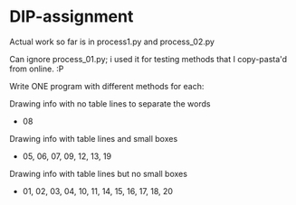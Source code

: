 # DIP-assignment

Actual work so far is in process1.py and process_02.py

Can ignore process_01.py; i used it for testing methods that I copy-pasta'd from online. :P 

Write ONE program  with different methods for each:

Drawing info with no table lines to separate the words
* 08

Drawing info with table lines and small boxes 
* 05, 06, 07, 09, 12, 13, 19

Drawing info with table lines but no small boxes 
* 01, 02, 03, 04, 10, 11, 14, 15, 16, 17, 18, 20
